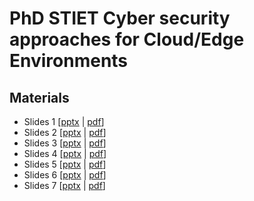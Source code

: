 # PhD STIET Cyber security approaches for Cloud/Edge Environments

## Materials

- Slides 1 [[pptx](slides/slides-1.pptx) | [pdf](slides/slides-1.pdf)]
- Slides 2 [[pptx](slides/slides-2.pptx) | [pdf](slides/slides-2.pdf)]
- Slides 3 [[pptx](slides/slides-3.pptx) | [pdf](slides/slides-3.pdf)]
- Slides 4 [[pptx](slides/slides-4.pptx) | [pdf](slides/slides-4.pdf)]
- Slides 5 [[pptx](slides/slides-5.pptx) | [pdf](slides/slides-5.pdf)]
- Slides 6 [[pptx](slides/slides-6.pptx) | [pdf](slides/slides-6.pdf)]
- Slides 7 [[pptx](slides/slides-7.pptx) | [pdf](slides/slides-7.pdf)]
